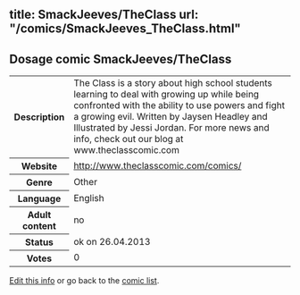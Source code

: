title: SmackJeeves/TheClass
url: "/comics/SmackJeeves_TheClass.html"
---
Dosage comic SmackJeeves/TheClass
-----------------------------------------

<p id="msg"></p>
<script type="text/javascript">
if (window.location.search === '?edit_info_mail=sent_ok') {
  var elem = document.getElementById("msg");
  elem.innerHTML = 'Edited information sucessfully sent.';
  elem.className = 'ok';
}
</script>
<table class="comicinfo">
<tr>
<th>Description</th><td>The Class is a story about high school students learning to deal with growing up while being confronted with the ability to use powers and fight a growing evil. Written by Jaysen Headley and Illustrated by Jessi Jordan. For more news and info, check out our blog at www.theclasscomic.com</td>
</tr>
<tr>
<th>Website</th><td><a href="http://www.theclasscomic.com/comics/">http://www.theclasscomic.com/comics/</a></td>
</tr>
<tr>
<th>Genre</th><td>Other</td>
</tr>
<tr>
<th>Language</th><td>English</td>
</tr>
<tr>
<th>Adult content</th><td>no</td>
</tr>
<tr>
<th>Status</th><td>ok on 26.04.2013</td>
</tr>
<tr>
<th>Votes</th><td>0</td>
</tr>
</table>

[Edit this info](SmackJeeves_TheClass_edit.html) or go back to the [comic list](../comic-index.html).
